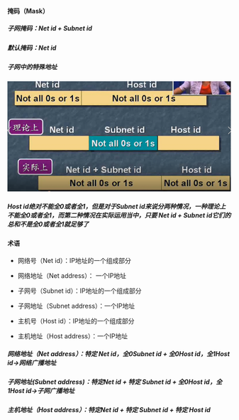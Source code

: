 #### 掩码（Mask）
##### 子网掩码：Net id + Subnet id
##### 默认掩码：Net id

##### 子网中的特殊地址
 ![](/assets/18-5-27-1.png)
##### Host id绝对不能全0或者全1，但是对于Subnet id来说分两种情况，一种理论上不能全0或者全1，而第二种情况在实际运用当中，只要 Net id + Subnet id它们的总和不是全0或者全1就足够了
 
#### 术语
* 网络号（Net id）：IP地址的一个组成部分
* 网络地址（Net address）： 一个IP地址

* 子网号（Subnet id）：IP地址的一个组成部分
* 子网地址（Subnet address）：一个IP地址

* 主机号（Host id）：IP地址的一个组成部分
* 主机地址（Host address）：一个IP地址

##### 网络地址（Net address）：特定 Net id，全0Subnet id + 全0Host id，全1Host id->网络广播地址
##### 子网地址(Subnet address)：特定Net id + 特定 Subnet id + 全0Host id，全1Host id->子网广播地址
##### 主机地址（Host address）：特定Net id + 特定 Subnet id + 特定 Host id




